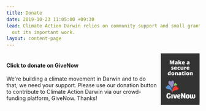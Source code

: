 ```yaml
---
title: Donate
date: 2019-10-23 11:05:00 +09:30
lead: Climate Action Darwin relies on community support and small grants to carry
  out its important work.
layout: content-page
---
```


<a href="https://www.givenow.com.au/climateactiondarwin" target="_blank">
  <img style="width: 20%; float: right; margin-left: 10px;" 
       src="/assets/img/givenow-button-rectv-dark.png" />
</a>

<h4>
  <span style="display:block;">
    <i class="fas fa-right-arrow fa-2x fa-fw"></i>&nbsp;<span style="display: block;">Click to donate on GiveNow</span>
  </span>
</h4>

We're building a climate movement in Darwin and to do that, we need your support. Please use our donation button to contribute to Climate Action Darwin via our crowd-funding platform, GiveNow. Thanks!

